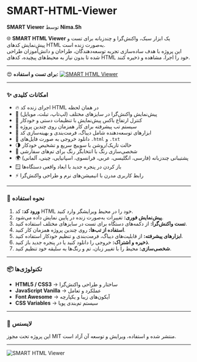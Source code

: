 # SMART-HTML-Viewer 
**SMART Viewer** توسط **Nima.Sh**  

🌐 **SMART HTML Viewer** یک ابزار سبک، واکنش‌گرا و چندزبانه برای تست و پیش‌نمایش کدهای HTML به‌صورت زنده است.  
این پروژه با هدف ساده‌سازی تجربه توسعه‌دهندگان، طراحان و دانش‌آموزان طراحی شده تا بدون نیاز به محیط‌های پیچیده، کدهای HTML خود را اجرا، مشاهده و ذخیره کنند.  

---

😍 **برای تست و استفاده:**
[![SMART HTML Viewer](https://img.shields.io/badge/SMART%20HTML%20Viewer-View-87CEEB?style=for-the-badge&logoColor=gray)](https://Nima-Shaheswarzadeh.github.io/SMART-HTML-Viewer)

---

### ✨ امکانات کلیدی
- 🔥 اجرای زنده کد HTML در همان لحظه  
- 📱 پیش‌نمایش واکنش‌گرا در سایزهای مختلف (لپ‌تاپ، تبلت، موبایل)  
- 📏 کنترل ارتفاع باکس پیش‌نمایش با تنظیمات دستی و خودکار  
- 📝 سیستم تب پیشرفته برای کار همزمان روی چندین پروژه  
- 🔧 ابزارهای توسعه‌دهنده شامل دیباگ، فرمت‌بندی و بهینه‌سازی کد  
- 💾 دانلود خروجی به صورت فایل‌های `.html` و `.txt`  
- 🌗 حالت تاریک/روشن با سوییچ سریع و تشخیص خودکار  
- 🎨 شخصی‌سازی رنگ با انتخابگر رنگ برای تم‌های سفارشی  
- 🌍 پشتیبانی چندزبانه (فارسی، انگلیسی، عربی، فرانسوی، اسپانیایی، چینی، آلمانی)  
- 🪟 باز کردن در پنجره جدید با ابعاد واقعی دستگاه‌ها  
- ⚡ رابط کاربری مدرن با انیمیشن‌های نرم و طراحی واکنش‌گرا  

---

### 🚀 نحوه استفاده
1. **ورود کد:** کد HTML خود را در محیط ویرایشگر وارد کنید.  
2. **پیش‌نمایش فوری:** تغییرات به‌صورت زنده در پایین نمایش داده می‌شود.  
3. **تست واکنش‌گرا:** از دکمه‌های دستگاه برای تست در سایزهای مختلف استفاده کنید.  
4. **استفاده از تب‌ها:** روی چندین پروژه همزمان کار کنید.  
5. **ابزارهای پیشرفته:** از قابلیت‌های دیباگ، فرمت‌بندی و تنظیم خودکار استفاده کنید.  
6. **ذخیره و اشتراک:** خروجی را دانلود کنید یا در پنجره جدید باز کنید.  
7. **شخصی‌سازی:** محیط را با تغییر زبان، تم و رنگ‌ها به سلیقه خود تنظیم کنید.  

---

### 📦 تکنولوژی‌ها
- **HTML5 / CSS3** → ساختار و طراحی واکنش‌گرا  
- **JavaScript Vanilla** → عملکرد و تعامل  
- **Font Awesome** → آیکون‌های زیبا و یکپارچه  
- **CSS Variables** → سیستم تم‌بندی پویا  

---

### 📁 لایسنس  
این پروژه تحت مجوز MIT منتشر شده و استفاده، ویرایش و توسعه آن آزاد است.

---

![SMART HTML Viewer](https://raw.githubusercontent.com/Nima-Shaheswarzadeh/SMART-HTML-Viewer/main/Welcome-Page.jpeg)

